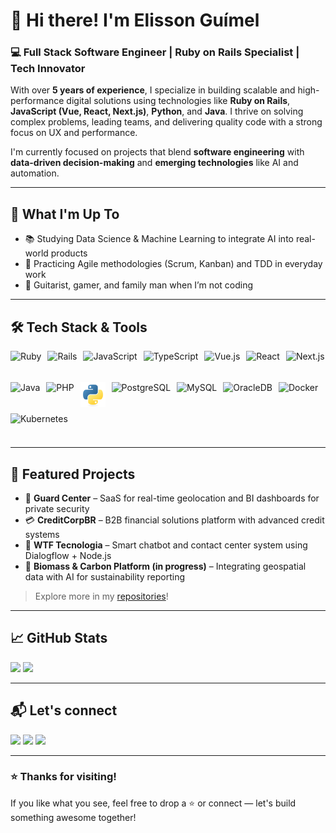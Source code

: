 # 👋 Hi there! I'm Elisson Guímel

### 💻 Full Stack Software Engineer | Ruby on Rails Specialist | Tech Innovator

With over **5 years of experience**, I specialize in building scalable and high-performance digital solutions using technologies like **Ruby on Rails**, **JavaScript (Vue, React, Next.js)**, **Python**, and **Java**. I thrive on solving complex problems, leading teams, and delivering quality code with a strong focus on UX and performance.

I'm currently focused on projects that blend **software engineering** with **data-driven decision-making** and **emerging technologies** like AI and automation.

---

## 🎯 What I'm Up To

- 📚 Studying Data Science & Machine Learning to integrate AI into real-world products  
- 🔁 Practicing Agile methodologies (Scrum, Kanban) and TDD in everyday work  
- 🎸 Guitarist, gamer, and family man when I’m not coding

---

## 🛠️ Tech Stack & Tools

<div align="left" style="display:flex; flex-wrap:wrap; gap:10px;">
  <img src="https://www.svgrepo.com/show/374055/ruby.svg" height="40" alt="Ruby"/>
  <img src="https://www.svgrepo.com/show/354252/rails.svg" height="40" alt="Rails"/>
  <img src="https://www.svgrepo.com/show/303206/javascript-logo.svg" height="40" alt="JavaScript"/>
  <img src="https://www.svgrepo.com/show/354478/typescript-icon.svg" height="40" alt="TypeScript"/>
  <img src="https://www.svgrepo.com/show/452130/vue.svg" height="40" alt="Vue.js"/>
  <img src="https://react.dev/images/brand/logo_dark.svg" height="40" alt="React"/>
  <img src="https://www.svgrepo.com/show/306466/next-dot-js.svg" height="40" alt="Next.js"/>
  <img src="https://cdn.jsdelivr.net/gh/devicons/devicon/icons/java/java-original.svg" height="40" alt="Java"/>
  <img src="https://www.svgrepo.com/show/373966/php.svg" height="40" alt="PHP"/>
  <img src="https://raw.githubusercontent.com/devicons/devicon/master/icons/python/python-original.svg" height="40" alt="Python"/>
  <img src="https://www.svgrepo.com/show/354200/postgresql.svg" height="40" alt="PostgreSQL"/>
  <img src="https://www.svgrepo.com/show/342053/mysql.svg" height="40" alt="MySQL"/>
  <img src="https://www.svgrepo.com/show/355152/oracle.svg" height="40" alt="OracleDB"/>
  <img src="https://www.svgrepo.com/show/445720/docker.svg" height="40" alt="Docker"/>
  <img src="https://www.svgrepo.com/show/448233/kubernetes.svg" height="40" alt="Kubernetes"/>
</div>

---

## 📌 Featured Projects

- 🔐 **Guard Center** – SaaS for real-time geolocation and BI dashboards for private security  
- 💳 **CreditCorpBR** – B2B financial solutions platform with advanced credit systems  
- 🤖 **WTF Tecnologia** – Smart chatbot and contact center system using Dialogflow + Node.js  
- 🌱 **Biomass & Carbon Platform (in progress)** – Integrating geospatial data with AI for sustainability reporting

> Explore more in my [repositories](https://github.com/Guistoff081)!

---

## 📈 GitHub Stats

<div align="left">
  <img width="49%" src="https://github-readme-stats.vercel.app/api?username=Guistoff081&count_private=true&show_icons=true&theme=dracula&bg_color=DEG,78b6b7,124266,021127" />
  <img width="49%" src="https://github-readme-stats.vercel.app/api/top-langs/?username=Guistoff081&layout=donut&theme=dracula&bg_color=DEG,021127,124266,78b6b7" />
</div>

---

## 📬 Let's connect

<div>
  <a href="mailto:silva_elisson15@outlook.com"><img src="https://img.shields.io/badge/-Email-%23333?style=for-the-badge&logo=microsoft-outlook&logoColor=white"></a>
  <a href="https://www.linkedin.com/in/elisson-g" target="_blank"><img src="https://img.shields.io/badge/-LinkedIn-%230077B5?style=for-the-badge&logo=linkedin&logoColor=white"></a>
  <a href="https://instagram.com/el.guistoff/" target="_blank"><img src="https://img.shields.io/badge/-Instagram-%23E4405F?style=for-the-badge&logo=instagram&logoColor=white"></a>
</div>

---

### ⭐ Thanks for visiting!  
If you like what you see, feel free to drop a ⭐ or connect — let's build something awesome together!
